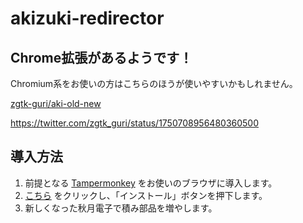 # akizuki-redirector

## Chrome拡張があるようです！
Chromium系をお使いの方はこちらのほうが使いやすいかもしれません。

[zgtk-guri/aki-old-new](https://github.com/zgtk-guri/aki-old-new/)

https://twitter.com/zgtk_guri/status/1750708956480360500

## 導入方法

1. 前提となる [Tampermonkey](https://www.tampermonkey.net/) をお使いのブラウザに導入します。
2. [こちら](https://github.com/yanorei32/akizuki-redirector/raw/master/akizuki-redirector.user.js) をクリックし、「インストール」ボタンを押下します。
3. 新しくなった秋月電子で積み部品を増やします。
